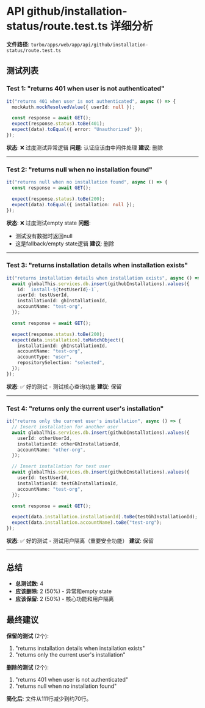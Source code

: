# API github/installation-status/route.test.ts 详细分析

**文件路径**: `turbo/apps/web/app/api/github/installation-status/route.test.ts`

## 测试列表

### Test 1: "returns 401 when user is not authenticated"
```typescript
it("returns 401 when user is not authenticated", async () => {
  mockAuth.mockResolvedValue({ userId: null });

  const response = await GET();
  expect(response.status).toBe(401);
  expect(data).toEqual({ error: "Unauthorized" });
});
```
**状态**: ❌ 过度测试异常逻辑
**问题**: 认证应该由中间件处理
**建议**: 删除

---

### Test 2: "returns null when no installation found"
```typescript
it("returns null when no installation found", async () => {
  const response = await GET();

  expect(response.status).toBe(200);
  expect(data).toEqual({ installation: null });
});
```
**状态**: ❌ 过度测试empty state
**问题**:
- 测试没有数据时返回null
- 这是fallback/empty state逻辑
**建议**: 删除

---

### Test 3: "returns installation details when installation exists"
```typescript
it("returns installation details when installation exists", async () => {
  await globalThis.services.db.insert(githubInstallations).values({
    id: `install-${testUserId}-1`,
    userId: testUserId,
    installationId: ghInstallationId,
    accountName: "test-org",
  });

  const response = await GET();

  expect(response.status).toBe(200);
  expect(data.installation).toMatchObject({
    installationId: ghInstallationId,
    accountName: "test-org",
    accountType: "user",
    repositorySelection: "selected",
  });
});
```
**状态**: ✅ 好的测试 - 测试核心查询功能
**建议**: 保留

---

### Test 4: "returns only the current user's installation"
```typescript
it("returns only the current user's installation", async () => {
  // Insert installation for another user
  await globalThis.services.db.insert(githubInstallations).values({
    userId: otherUserId,
    installationId: otherGhInstallationId,
    accountName: "other-org",
  });

  // Insert installation for test user
  await globalThis.services.db.insert(githubInstallations).values({
    userId: testUserId,
    installationId: testGhInstallationId,
    accountName: "test-org",
  });

  const response = await GET();

  expect(data.installation.installationId).toBe(testGhInstallationId);
  expect(data.installation.accountName).toBe("test-org");
});
```
**状态**: ✅ 好的测试 - 测试用户隔离（重要安全功能）
**建议**: 保留

---

## 总结

- **总测试数**: 4
- **应该删除**: 2 (50%) - 异常和empty state
- **应该保留**: 2 (50%) - 核心功能和用户隔离

## 最终建议

**保留的测试** (2个):
1. "returns installation details when installation exists"
2. "returns only the current user's installation"

**删除的测试** (2个):
1. "returns 401 when user is not authenticated"
2. "returns null when no installation found"

**简化后**: 文件从111行减少到约70行。
